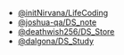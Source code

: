 * [@initNirvana/LifeCoding](https://github.com/initNirvana/LifeCoding)
* [@joshua-qa/DS_note](https://github.com/joshua-qa/DS_note)
* [@deathwish256/DS_Store](https://github.com/deathwish256/DS_Store)
* [@dalgona/DS_Study](https://github.com/dalgona/DS_Study)